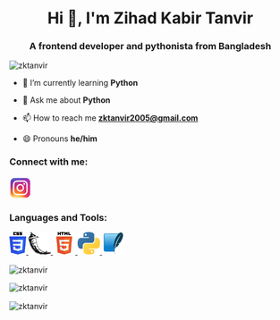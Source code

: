<h1 align="center">Hi 👋, I'm Zihad Kabir Tanvir</h1>
<h3 align="center">A frontend developer and pythonista from Bangladesh</h3>

<p align="left"> <img src="https://komarev.com/ghpvc/?username=zktanvir&label=Profile%20views&color=0e75b6&style=flat" alt="zktanvir" /> </p>

- 🌱 I’m currently learning **Python**

- 💬 Ask me about **Python**

- 📫 How to reach me **zktanvir2005@gmail.com**

- 😄 Pronouns **he/him**

<h3 align="left">Connect with me:</h3>

<p align="left">
<a href="https://instagram.com/zihadkabirtanvir" target="blank"><img align="center" src="assets/instagram.png" alt="zihadkabirtanvir" height="40" width="40" /></a>

<h3 align="left">Languages and Tools:</h3>
<p align="left"> <a href="https://www.w3schools.com/css/" target="_blank"> <img src="assets/css3.png" alt="css3" width="30" height="40"/> </a> <a href="https://flask.palletsprojects.com/" target="_blank"> <img src="assets/flask.png" alt="flask" width="40" height="40"/> </a> <a href="https://www.w3.org/html/" target="_blank"> <img src="assets/html5.png" alt="html5" width="40" height="40"/> </a> <a href="https://www.python.org" target="_blank"> <img src="assets/python.png" alt="python" width="40" height="40"/> </a> <a href="https://www.sqlite.org/" target="_blank"> <img src="assets/sqlite.png" alt="sqlite" width="40" height="40"/> </a> </p>


<p><img align="center" src="https://github-readme-stats.vercel.app/api/top-langs?username=zktanvir&show_icons=true&locale=en&layout=compact&theme=monokai" alt="zktanvir" /></p>
<p><img align="center" src="https://github-readme-stats.vercel.app/api?username=zktanvir&show_icons=true&locale=en&theme=monokai" alt="zktanvir" /></p>
<p><img align="center" src="https://github-readme-streak-stats.herokuapp.com/?user=zktanvir&theme=monokai" alt="zktanvir" /></p>

